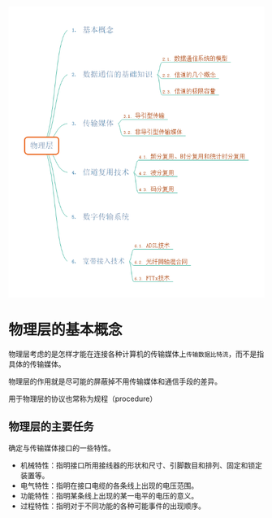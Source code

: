 ![思维导图](../public/network/mind.png)

# 物理层的基本概念

物理层考虑的是怎样才能在连接各种计算机的传输媒体上`传输数据比特流`，而不是指具体的传输媒体。  

物理层的作用就是尽可能的屏蔽掉不用传输媒体和通信手段的差异。  

用于物理层的协议也常称为规程（procedure）  

## 物理层的主要任务

确定与传输媒体接口的一些特性。  

- 机械特性：指明接口所用接线器的形状和尺寸、引脚数目和排列、固定和锁定装置等。  
- 电气特性：指明在接口电缆的各条线上出现的电压范围。  
- 功能特性：指明某条线上出现的某一电平的电压的意义。  
- 过程特性：指明对于不同功能的各种可能事件的出现顺序。  

 